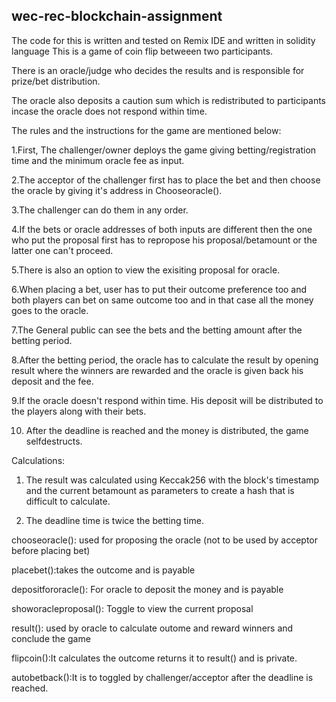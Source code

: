## wec-rec-blockchain-assignment

The code for this is written and tested on Remix IDE and written in solidity language
This is a game of coin flip betweeen two participants.

There is an oracle/judge who decides the results and is responsible for prize/bet distribution.

The oracle also deposits a caution sum which is redistributed to participants incase the oracle does not respond within time.


The rules and the instructions for the game are mentioned below:


1.First, The challenger/owner deploys the game giving betting/registration time and the minimum oracle fee as input.

2.The acceptor of the challenger first has to place the bet and then choose the oracle by giving it's address in Chooseoracle().

3.The challenger can do them in any order.

4.If the bets or oracle addresses of both inputs are different then the one who put the proposal first has to repropose his proposal/betamount or the latter one can't proceed.

5.There is also an option to view the exisiting proposal for oracle.

6.When placing a bet, user has to put their outcome preference too and both players can bet on same outcome too and in that case all the money goes to the oracle.

7.The General public can see the bets and the betting amount after the betting period.

8.After the betting period, the oracle has to calculate the result by opening result where the winners are rewarded and the oracle is given back his deposit and the fee.

9.If the oracle doesn't respond within time. His deposit will be distributed to the players along with their bets.

10. After the deadline is reached and the money is distributed, the game selfdestructs.


Calculations:

1. The result was calculated using Keccak256 with the block's timestamp and the current betamount as parameters to create a hash that is difficult to calculate.

2. The deadline time is twice the betting time.

chooseoracle(): used for proposing the oracle (not to be used by acceptor before placing bet)

placebet():takes the outcome and is payable

depositfororacle(): For oracle to deposit the money and is payable

showoracleproposal(): Toggle to view the current proposal

result(): used by oracle to calculate outome and reward winners and conclude the game

flipcoin():It calculates the outcome returns it to result() and is private.

autobetback():It is to toggled by challenger/acceptor after the deadline is reached.
